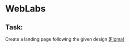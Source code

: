 # WebLabs
## Task:
Create a landing page following the given design [(Figma)](https://www.figma.com/file/XT2jhcwmHBGxAjIBJsMnH0/LabWork1-V9?node-id=0%3A1)
